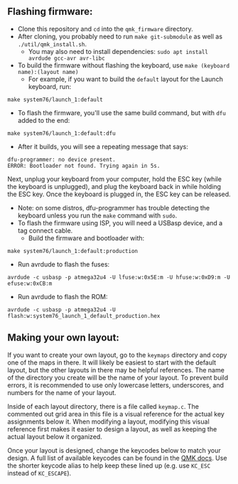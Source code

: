 ## Flashing firmware:
* Clone this repository and `cd` into the `qmk_firmware` directory.
* After cloning, you probably need to run `make git-submodule` as well as `./util/qmk_install.sh`.
   - You may also need to install dependencies: `sudo apt install avrdude gcc-avr avr-libc`
* To build the firmware without flashing the keyboard, use `make (keyboard name):(layout name)`
   - For example, if you want to build the `default` layout for the Launch keyboard, run:
```
make system76/launch_1:default
```
* To flash the firmware, you'll use the same build command, but with `dfu` added to the end:
```
make system76/launch_1:default:dfu
```
   - After it builds, you will see a repeating message that says:
```
dfu-programmer: no device present.
ERROR: Bootloader not found. Trying again in 5s.
```
Next, unplug your keyboard from your computer, hold the ESC key (while the keyboard is unplugged), and plug the keyboard back in while holding the ESC key. Once the keyboard is plugged in, the ESC key can be released.
* Note: on some distros, dfu-programmer has trouble detecting the keyboard unless you run the `make` command with `sudo`.
* To flash the firmware using ISP, you will need a USBasp device, and a tag connect cable.
  - Build the firmware and bootloader with:
```
make system76/launch_1:default:production
```
  - Run avrdude to flash the fuses:
```
avrdude -c usbasp -p atmega32u4 -U lfuse:w:0x5E:m -U hfuse:w:0xD9:m -U efuse:w:0xCB:m
```
  - Run avrdude to flash the ROM:
```
avrdude -c usbasp -p atmega32u4 -U flash:w:system76_launch_1_default_production.hex
```

## Making your own layout:
If you want to create your own layout, go to the `keymaps` directory and copy one of the maps in there. It will likely be easiest to start with the default layout, but the other layouts in there may be helpful references. The name of the directory you create will be the name of your layout. To prevent build errors, it is recommended to use only lowercase letters, underscores, and numbers for the name of your layout.

Inside of each layout directory, there is a file called `keymap.c`. The commented out grid area in this file is a visual reference for the actual key assignments below it. When modifying a layout, modifying this visual reference first makes it easier to design a layout, as well as keeping the actual layout below it organized.

Once your layout is designed, change the keycodes below to match your design. A full list of available keycodes can be found in the [QMK docs](https://beta.docs.qmk.fm/reference/keycodes). Use the shorter keycode alias to help keep these lined up (e.g. use `KC_ESC` instead of `KC_ESCAPE`).
